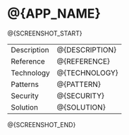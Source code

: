 # @{APP_NAME}

@{SCREENSHOT_START}

|	            |		        |
|:--------------|:--------------|
|Description    |@{DESCRIPTION} |
|Reference	    |@{REFERENCE}   |
|Technology	    |@{TECHNOLOGY}  |
|Patterns	    |@{PATTERN}     |
|Security	    |@{SECURITY}    |
|Solution	    |@{SOLUTION}    |

@{SCREENSHOT_END}